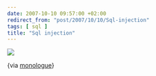 ```yaml
---
date: 2007-10-10 09:57:00 +02:00
redirect_from: "post/2007/10/10/Sql-injection"
tags: [ sql ]
title: "Sql injection"
---
```


[![](http://imgs.xkcd.com/comics/exploits_of_a_mom.png)](http://xkcd.com/327/)

{via [monologue](http://www.go-mono.com/monologue/)}
